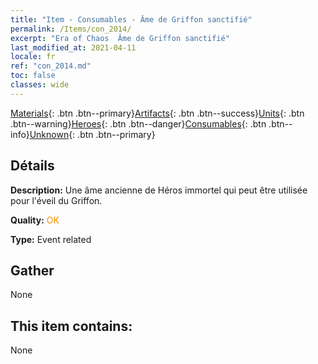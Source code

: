 ```yaml
---
title: "Item - Consumables - Âme de Griffon sanctifié"
permalink: /Items/con_2014/
excerpt: "Era of Chaos  Âme de Griffon sanctifié"
last_modified_at: 2021-04-11
locale: fr
ref: "con_2014.md"
toc: false
classes: wide
---
```

 [Materials](/fr/Items/){: .btn .btn--primary}[Artifacts](/fr/Items/Artifacts/){: .btn .btn--success}[Units](/fr/Items/Units/){: .btn .btn--warning}[Heroes](/fr/Items/Heroes/){: .btn .btn--danger}[Consumables](/fr/Items/Consumables/){: .btn .btn--info}[Unknown](/fr/Items/Unknown/){: .btn .btn--primary}

## Détails
 **Description:** Une âme ancienne de Héros immortel qui peut être utilisée pour l'éveil du Griffon.

 **Quality:** <span style="color: #FF8C00">OK</span>

 **Type:** Event related

## Gather

  None

## This item contains:

  None

